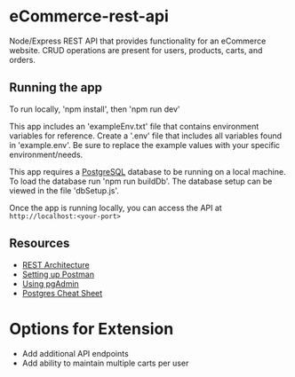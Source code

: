 # eCommerce-rest-api
Node/Express REST API that provides functionality for an eCommerce website. CRUD operations are present for users, products, carts, and orders.

## Running the app
To run locally, 'npm install', then 'npm run dev'

This app includes an 'exampleEnv.txt' file  that contains environment variables for reference. Create a '.env' file that includes all variables found in 'example.env'. Be sure to replace the example values with your specific environment/needs.

This app requires a [PostgreSQL](https://www.postgresql.org/) database to be running on a local machine.
To load the database run 'npm run buildDb'. The database setup can be viewed in the file 'dbSetup.js'.

Once the app is running locally, you can access the API at `http://localhost:<your-port>`

## Resources
- [REST Architecture](https://www.codecademy.com/articles/what-is-rest)
- [Setting up Postman](https://learning.postman.com/docs/getting-started/settings/)
- [Using pgAdmin](https://www.pgadmin.org/docs/pgadmin4/development/getting_started.html)
- [Postgres Cheat Sheet](https://www.postgresqltutorial.com/postgresql-cheat-sheet/)

# Options for Extension
- Add additional API endpoints
- Add ability to maintain multiple carts per user